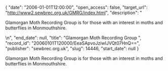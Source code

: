 {
  "date": "2006-01-01T12:00:00", 
  "open_access": false, 
  "target_url": "http://www2.sewbrec.org.uk/GMRG/index.html", 
  "description": "<p>Glamorgan Moth Recording Group is for those with an interest in moths and butterflies in Monmouthshire.</p>\n", 
  "end_date": null, 
  "title": "Glamorgan Moth Recording Group ", 
  "record_id": "20060101T120000/EeaSApvoJziwIJVQt07HnQ==", 
  "publisher": "sewbrec.org.uk", 
  "slug": 14446, 
  "start_date": null
}

<p>Glamorgan Moth Recording Group is for those with an interest in moths and butterflies in Monmouthshire.</p>
